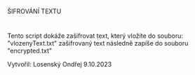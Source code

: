 #
ŠIFROVÁNÍ TEXTU
#

Tento script dokáže zašifrovat text, který vložíte do souboru: "vlozenyText.txt"
zašifrovaný text následně zapíše do souboru "encrypted.txt"

Vytvořil: Losenský Ondřej 9.10.2023